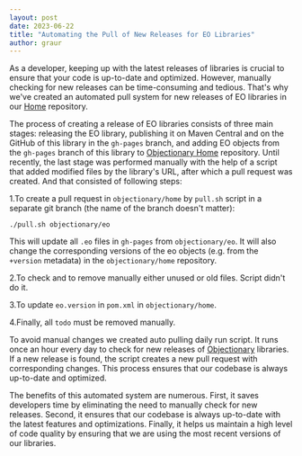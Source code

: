 ```yaml
---
layout: post
date: 2023-06-22
title: "Automating the Pull of New Releases for EO Libraries"
author: graur
---
```


As a developer, keeping up with the latest releases of libraries is crucial to ensure that your code is
up-to-date and optimized. However, manually checking for new releases can be time-consuming and tedious.
That's why we've created an automated pull system for new releases of EO libraries in our 
[Home](https://github.com/objectionary/home) repository.

<!--more-->

The process of creating a release of EO libraries consists of three main stages: releasing the EO library, 
publishing it on Maven Central and on the GitHub of this library in the `gh-pages` branch, and adding EO objects from 
the `gh-pages` branch of this library to [Objectionary Home](https://github.com/objectionary/home) repository. 
Until recently, the last stage was performed manually with the help of a script that added modified files by the library's
URL, after which a pull request was created. And that consisted of following steps:

1.To create a pull request in `objectionary/home` by `pull.sh` script in a separate git branch (the name of the branch doesn't matter):
   ```shell
   ./pull.sh objectionary/eo
   ```
This will update all `.eo` files in `gh-pages` from `objectionary/eo`. It will also change the corresponding versions of the eo objects (e.g. from the `+version` metadata) in the `objectionary/home` repository.

2.To check and to remove manually either unused or old files. Script didn't do it.

3.To update `eo.version` in `pom.xml` in `objectionary/home`.

4.Finally, all `todo` must be removed manually.

To avoid manual changes we created auto pulling daily run script. It runs once an hour every day to check for new releases of [Objectionary](https://github.com/objectionary/) libraries. 
If a new release is found, the script creates a new pull request with corresponding changes. This process ensures that our codebase 
is always up-to-date and optimized.

The benefits of this automated system are numerous. First, it saves developers time by eliminating the 
need to manually check for new releases. Second, it ensures that our codebase is always up-to-date with 
the latest features and optimizations. Finally, it helps us maintain a high level of code quality by 
ensuring that we are using the most recent versions of our libraries.
